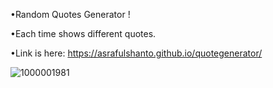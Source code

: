 •Random Quotes Generator !


•Each time shows different quotes.

•Link is here: https://asrafulshanto.github.io/quotegenerator/

![1000001981](https://github.com/asrafulshanto/quotegenerator/assets/64688056/e7e1fc78-219d-4261-bae5-d15ebaefc13d)

